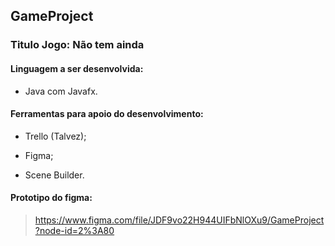 <h2>GameProject</h2>
 
### Titulo Jogo: Não tem ainda

#### Linguagem a ser desenvolvida: 
- Java com Javafx.

#### Ferramentas para apoio do desenvolvimento: 

- Trello (Talvez); 

- Figma;

- Scene Builder.

#### Prototipo do figma:
> https://www.figma.com/file/JDF9vo22H944UIFbNlOXu9/GameProject?node-id=2%3A80

